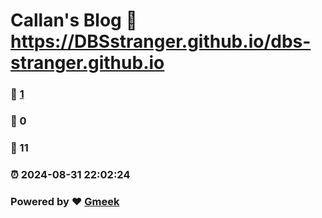 # Callan's Blog :link: https://DBSstranger.github.io/dbs-stranger.github.io 
### :page_facing_up: [1](https://DBSstranger.github.io/dbs-stranger.github.io/tag.html) 
### :speech_balloon: 0 
### :hibiscus: 11 
### :alarm_clock: 2024-08-31 22:02:24 
### Powered by :heart: [Gmeek](https://github.com/Meekdai/Gmeek)
